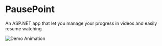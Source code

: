 # PausePoint
An ASP.NET app that let you manage your progress in videos and easily resume watching

![Demo Animation](./demo/Screen%20Recording%202024-12-31%20at%203.23.11%20AM.gif)

